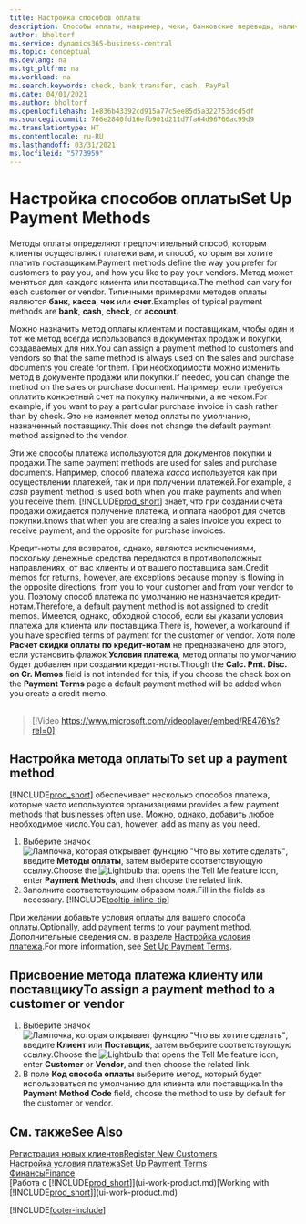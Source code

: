 ```yaml
---
title: Настройка способов оплаты
description: Способы оплаты, например, чеки, банковские переводы, наличные или PayPal используются для того, чтобы определять, как именно должны оплачиваться счета на продажу и покупку.
author: bholtorf
ms.service: dynamics365-business-central
ms.topic: conceptual
ms.devlang: na
ms.tgt_pltfrm: na
ms.workload: na
ms.search.keywords: check, bank transfer, cash, PayPal
ms.date: 04/01/2021
ms.author: bholtorf
ms.openlocfilehash: 1e836b43392cd915a77c5ee85d5a322753dcd5df
ms.sourcegitcommit: 766e2840fd16efb901d211d7fa64d96766ac99d9
ms.translationtype: HT
ms.contentlocale: ru-RU
ms.lasthandoff: 03/31/2021
ms.locfileid: "5773959"
---
```

# <a name="set-up-payment-methods"></a><span data-ttu-id="1ce60-103">Настройка способов оплаты</span><span class="sxs-lookup"><span data-stu-id="1ce60-103">Set Up Payment Methods</span></span>

<span data-ttu-id="1ce60-104">Методы оплаты определяют предпочтительный способ, которым клиенты осуществляют платежи вам, и способ, которым вы хотите платить поставщикам.</span><span class="sxs-lookup"><span data-stu-id="1ce60-104">Payment methods define the way you prefer for customers to pay you, and how you like to pay your vendors.</span></span> <span data-ttu-id="1ce60-105">Метод может меняться для каждого клиента или поставщика.</span><span class="sxs-lookup"><span data-stu-id="1ce60-105">The method can vary for each customer or vendor.</span></span> <span data-ttu-id="1ce60-106">Типичными примерами методов оплаты являются **банк**, **касса**, **чек** или **счет**.</span><span class="sxs-lookup"><span data-stu-id="1ce60-106">Examples of typical payment methods are **bank**, **cash**, **check**, or **account**.</span></span>

<span data-ttu-id="1ce60-107">Можно назначить метод оплаты клиентам и поставщикам, чтобы один и тот же метод всегда использовался в документах продаж и покупки, создаваемых для них.</span><span class="sxs-lookup"><span data-stu-id="1ce60-107">You can assign a payment method to customers and vendors so that the same method is always used on the sales and purchase documents you create for them.</span></span> <span data-ttu-id="1ce60-108">При необходимости можно изменить метод в документе продажи или покупки.</span><span class="sxs-lookup"><span data-stu-id="1ce60-108">If needed, you can change the method on the sales or purchase document.</span></span> <span data-ttu-id="1ce60-109">Например, если требуется оплатить конкретный счет на покупку наличными, а не чеком.</span><span class="sxs-lookup"><span data-stu-id="1ce60-109">For example, if you want to pay a particular purchase invoice in cash rather than by check.</span></span> <span data-ttu-id="1ce60-110">Это не изменяет метод оплаты по умолчанию, назначенный поставщику.</span><span class="sxs-lookup"><span data-stu-id="1ce60-110">This does not change the default payment method assigned to the vendor.</span></span>

<span data-ttu-id="1ce60-111">Эти же способы платежа используются для документов покупки и продажи.</span><span class="sxs-lookup"><span data-stu-id="1ce60-111">The same payment methods are used for sales and purchase documents.</span></span> <span data-ttu-id="1ce60-112">Например, способ платежа _касса_ используется как при осуществлении платежей, так и при получении платежей.</span><span class="sxs-lookup"><span data-stu-id="1ce60-112">For example, a _cash_ payment method is used both when you make payments and when you receive them.</span></span> [!INCLUDE[prod_short](includes/prod_short.md)] <span data-ttu-id="1ce60-113">знает, что при создании счета продажи ожидается получение платежа, и оплата наоброт для счетов покупки.</span><span class="sxs-lookup"><span data-stu-id="1ce60-113">knows that when you are creating a sales invoice you expect to receive payment, and the opposite for purchase invoices.</span></span>

<span data-ttu-id="1ce60-114">Кредит-ноты для возвратов, однако, являются исключениями, поскольку денежные средства передаются в противоположных направлениях, от вас клиенты и от вашего поставщика вам.</span><span class="sxs-lookup"><span data-stu-id="1ce60-114">Credit memos for returns, however, are exceptions because money is flowing in the opposite directions, from you to your customer and from your vendor to you.</span></span> <span data-ttu-id="1ce60-115">Поэтому способ платежа по умолчанию не назначается кредит-нотам.</span><span class="sxs-lookup"><span data-stu-id="1ce60-115">Therefore, a default payment method is not assigned to credit memos.</span></span> <span data-ttu-id="1ce60-116">Имеется, однако, обходной способ, если вы указали условия платежа для клиента или поставщика.</span><span class="sxs-lookup"><span data-stu-id="1ce60-116">There is, however, a workaround if you have specified terms of payment for the customer or vendor.</span></span> <span data-ttu-id="1ce60-117">Хотя поле **Расчет скидки оплаты по кредит-нотам** не предназначено для этого, если установить флажок **Условия платежа**, метод оплаты по умолчанию будет добавлен при создании кредит-ноты.</span><span class="sxs-lookup"><span data-stu-id="1ce60-117">Though the **Calc. Pmt. Disc. on Cr. Memos** field is not intended for this, if you choose the check box on the **Payment Terms** page a default payment method will be added when you create a credit memo.</span></span> <br><br>  

> [!Video https://www.microsoft.com/videoplayer/embed/RE476Ys?rel=0]

## <a name="to-set-up-a-payment-method"></a><span data-ttu-id="1ce60-118">Настройка метода оплаты</span><span class="sxs-lookup"><span data-stu-id="1ce60-118">To set up a payment method</span></span>

[!INCLUDE[prod_short](includes/prod_short.md)] <span data-ttu-id="1ce60-119">обеспечивает несколько способов платежа, которые часто используются организациями.</span><span class="sxs-lookup"><span data-stu-id="1ce60-119">provides a few payment methods that businesses often use.</span></span> <span data-ttu-id="1ce60-120">Можно, однако, добавить любое необходимое число.</span><span class="sxs-lookup"><span data-stu-id="1ce60-120">You can, however, add as many as you need.</span></span>

1. <span data-ttu-id="1ce60-121">Выберите значок ![Лампочка, которая открывает функцию "Что вы хотите сделать"](media/ui-search/search_small.png "Что вы хотите сделать"), введите **Методы оплаты**, затем выберите соответствующую ссылку.</span><span class="sxs-lookup"><span data-stu-id="1ce60-121">Choose the ![Lightbulb that opens the Tell Me feature](media/ui-search/search_small.png "Tell me what you want to do") icon, enter **Payment Methods**, and then choose the related link.</span></span>
2. <span data-ttu-id="1ce60-122">Заполните соответствующим образом поля.</span><span class="sxs-lookup"><span data-stu-id="1ce60-122">Fill in the fields as necessary.</span></span> [!INCLUDE[tooltip-inline-tip](includes/tooltip-inline-tip_md.md)]

<span data-ttu-id="1ce60-123">При желании добавьте условия оплаты для вашего способа оплаты.</span><span class="sxs-lookup"><span data-stu-id="1ce60-123">Optionally, add payment terms to your payment method.</span></span> <span data-ttu-id="1ce60-124">Дополнительные сведения см. в разделе [Настройка условия платежа](finance-payment-terms.md).</span><span class="sxs-lookup"><span data-stu-id="1ce60-124">For more information, see [Set Up Payment Terms](finance-payment-terms.md).</span></span>  

## <a name="to-assign-a-payment-method-to-a-customer-or-vendor"></a><span data-ttu-id="1ce60-125">Присвоение метода платежа клиенту или поставщику</span><span class="sxs-lookup"><span data-stu-id="1ce60-125">To assign a payment method to a customer or vendor</span></span>

1. <span data-ttu-id="1ce60-126">Выберите значок ![Лампочка, которая открывает функцию "Что вы хотите сделать"](media/ui-search/search_small.png "Что вы хотите сделать"), введите **Клиент** или **Поставщик**, затем выберите соответствующую ссылку.</span><span class="sxs-lookup"><span data-stu-id="1ce60-126">Choose the ![Lightbulb that opens the Tell Me feature](media/ui-search/search_small.png "Tell me what you want to do") icon, enter **Customer** or **Vendor**, and then choose the related link.</span></span>
2. <span data-ttu-id="1ce60-127">В поле **Код способа оплаты** выберите метод, который будет использоваться по умолчанию для клиента или поставщика.</span><span class="sxs-lookup"><span data-stu-id="1ce60-127">In the **Payment Method Code** field, choose the method to use by default for the customer or vendor.</span></span>

## <a name="see-also"></a><span data-ttu-id="1ce60-128">См. также</span><span class="sxs-lookup"><span data-stu-id="1ce60-128">See Also</span></span>

[<span data-ttu-id="1ce60-129">Регистрация новых клиентов</span><span class="sxs-lookup"><span data-stu-id="1ce60-129">Register New Customers</span></span>](sales-how-register-new-customers.md)  
[<span data-ttu-id="1ce60-130">Настройка условия платежа</span><span class="sxs-lookup"><span data-stu-id="1ce60-130">Set Up Payment Terms</span></span>](finance-payment-terms.md)  
[<span data-ttu-id="1ce60-131">Финансы</span><span class="sxs-lookup"><span data-stu-id="1ce60-131">Finance</span></span>](finance.md)  
<span data-ttu-id="1ce60-132">[Работа с [!INCLUDE[prod_short](includes/prod_short.md)]](ui-work-product.md)</span><span class="sxs-lookup"><span data-stu-id="1ce60-132">[Working with [!INCLUDE[prod_short](includes/prod_short.md)]](ui-work-product.md)</span></span>  


[!INCLUDE[footer-include](includes/footer-banner.md)]
